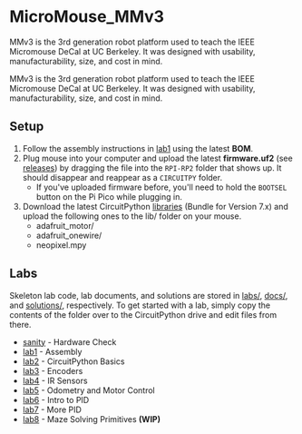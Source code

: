 # MicroMouse_MMv3
MMv3 is the 3rd generation robot platform used to teach the IEEE Micromouse DeCal at UC Berkeley. It was designed with usability, manufacturability, size, and cost in mind.


MMv3 is the 3rd generation robot platform used to teach the IEEE Micromouse DeCal at UC Berkeley. It was designed with usability, manufacturability, size, and cost in mind.

## Setup

1. Follow the assembly instructions in [lab1](docs/lab1.md) using the latest **BOM**.
2. Plug mouse into your computer and upload the latest **firmware.uf2** (see [releases](https://circuitpython.org/board/raspberry_pi_pico/)) by dragging the file into the `RPI-RP2` folder that shows up. It should disappear and reappear as a `CIRCUITPY` folder.
    * If you've uploaded firmware before, you'll need to hold the `BOOTSEL` button on the Pi Pico while plugging in.
3. Download the latest CircuitPython [libraries](https://circuitpython.org/libraries) (Bundle for Version 7.x) and upload the following ones to the lib/ folder on your mouse.
    * adafruit_motor/
    * adafruit_onewire/
    * neopixel.mpy

## Labs

Skeleton lab code, lab documents, and solutions are stored in [labs/](labs/), [docs/](docs/), and [solutions/](solutions/), respectively. To get started with a lab, simply copy the contents of the folder over to the CircuitPython drive and edit files from there.

* [sanity](docs/sanity.md) - Hardware Check
* [lab1](docs/lab1.md) - Assembly
* [lab2](docs/lab2.md) - CircuitPython Basics
* [lab3](docs/lab3.md) - Encoders
* [lab4](docs/lab4.md) - IR Sensors
* [lab5](docs/lab5.md) - Odometry and Motor Control
* [lab6](docs/lab6.md) - Intro to PID
* [lab7](docs/lab7.md) - More PID
* [lab8](docs/lab8.md) - Maze Solving Primitives **(WIP)**
